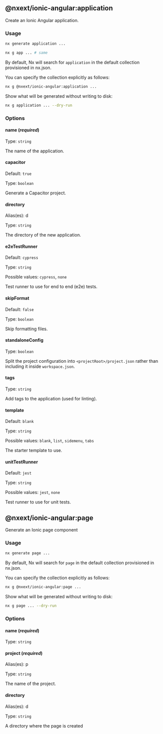 ## @nxext/ionic-angular:application

Create an Ionic Angular application.

### Usage

```bash
nx generate application ...
```

```bash
nx g app ... # same
```

By default, Nx will search for `application` in the default collection provisioned in nx.json.

You can specify the collection explicitly as follows:

```bash
nx g @nxext/ionic-angular:application ...
```

Show what will be generated without writing to disk:

```bash
nx g application ... --dry-run
```

### Options

#### name (_**required**_)

Type: `string`

The name of the application.

#### capacitor

Default: `true`

Type: `boolean`

Generate a Capacitor project.

#### directory

Alias(es): d

Type: `string`

The directory of the new application.

#### e2eTestRunner

Default: `cypress`

Type: `string`

Possible values: `cypress`, `none`

Test runner to use for end to end (e2e) tests.

#### skipFormat

Default: `false`

Type: `boolean`

Skip formatting files.

#### standaloneConfig

Type: `boolean`

Split the project configuration into `<projectRoot>/project.json` rather than including it inside `workspace.json`.

#### tags

Type: `string`

Add tags to the application (used for linting).

#### template

Default: `blank`

Type: `string`

Possible values: `blank`, `list`, `sidemenu`, `tabs`

The starter template to use.

#### unitTestRunner

Default: `jest`

Type: `string`

Possible values: `jest`, `none`

Test runner to use for unit tests.

## @nxext/ionic-angular:page

Generate an Ionic page component

### Usage

```bash
nx generate page ...
```

By default, Nx will search for `page` in the default collection provisioned in nx.json.

You can specify the collection explicitly as follows:

```bash
nx g @nxext/ionic-angular:page ...
```

Show what will be generated without writing to disk:

```bash
nx g page ... --dry-run
```

### Options

#### name (_**required**_)

Type: `string`

#### project (_**required**_)

Alias(es): p

Type: `string`

The name of the project.

#### directory

Alias(es): d

Type: `string`

A directory where the page is created

